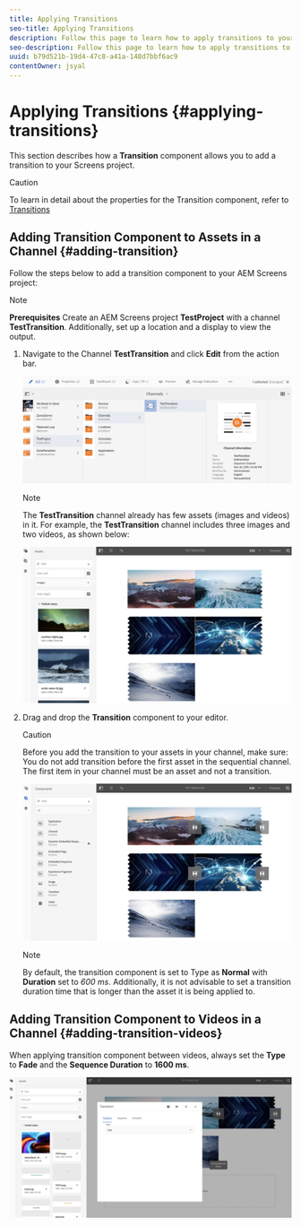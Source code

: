 ```yaml
---
title: Applying Transitions
seo-title: Applying Transitions
description: Follow this page to learn how to apply transitions to your Screens projects.
seo-description: Follow this page to learn how to apply transitions to your Screens projects.
uuid: b79d521b-19d4-47c8-a41a-148d7bbf6ac9
contentOwner: jsyal
---
```


# Applying Transitions {#applying-transitions}

This section describes how a **Transition** component allows you to add a transition to your Screens project.


>[!CAUTION]
>
>To learn in detail about the properties for the Transition component, refer to  [Transitions](adding-components-to-a-channel.md#transition)

## Adding Transition Component to Assets in a Channel {#adding-transition}

Follow the steps below to add a transition component to your AEM Screens project:

>[!NOTE]
>
>**Prerequisites**
> Create an AEM Screens project **TestProject** 
with a channel **TestTransition**. Additionally, set up a location and a display to view the 
 output.

1. Navigate to the Channel **TestTransition** and click **Edit** from the action bar.

   ![image1](assets/transitions1.png)

   >[!NOTE]
   >
   >The **TestTransition** channel already has few assets (images and videos) in it. For example, the **TestTransition** channel includes three images and two videos, as shown below:
   
   ![image2](assets/transitions2.png)
   

1. Drag and drop the **Transition** component to your editor.
   >[!CAUTION]
   >
   >Before you add the transition to your assets in your channel, make sure:
       You do not add transition before the first asset in the sequential channel. The first item in your channel must be an asset and not a transition.

   ![image3](assets/transitions3.png)

   > [!NOTE]
   >
   >By default, the transition component is set to Type as **Normal** with **Duration** set to *600 ms*.  Additionally,  it is not advisable to set a transition duration time that is longer than the asset it is being applied to.
 
   
## Adding Transition Component to Videos in a Channel {#adding-transition-videos}

When applying transition component between videos, always set the **Type** to **Fade** and the **Sequence Duration** to **1600 ms**.

![image3](assets/transitions4.png)
